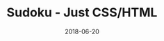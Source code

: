 ---
title: 'Sudoku - Just CSS/HTML'
description: 'Complete a sudoku puzzle without Javascript or server-side interaction.'
gametype: 'easy'
gameid: 80
date: 2018-06-20
tags: []
draft: false
type: 'games'
num19: [{'idx':1,'arr1':[1,2,3,4,5,6,7,8,9],'arr2':[1,2,3,4,5,6,7,8,9]},{'idx':2,'arr1':[1,2,3,4,5,6,7,8,9],'arr2':[1,2,3,4,5,6,7,8,9]},{'idx':3,'arr1':[1,2,3,4,5,6,7,8,9],'arr2':[1,2,3,4,5,6,7,8,9]},{'idx':4,'arr1':[1,2,3,4,5,6,7,8,9],'arr2':[1,2,3,4,5,6,7,8,9]},{'idx':5,'arr1':[1,2,3,4,5,6,7,8,9],'arr2':[1,2,3,4,5,6,7,8,9]},{'idx':6,'arr1':[1,2,3,4,5,6,7,8,9],'arr2':[1,2,3,4,5,6,7,8,9]},{'idx':7,'arr1':[1,2,3,4,5,6,7,8,9],'arr2':[1,2,3,4,5,6,7,8,9]},{'idx':8,'arr1':[1,2,3,4,5,6,7,8,9],'arr2':[1,2,3,4,5,6,7,8,9]},{'idx':9,'arr1':[1,2,3,4,5,6,7,8,9],'arr2':[1,2,3,4,5,6,7,8,9]}]
puzzle: [[0, 0, 6, 0, 5, 0, 0, 0, 0], [0, 0, 0, 8, 0, 0, 0, 1, 9], [2, 8, 0, 0, 1, 4, 0, 0, 0], [0, 0, 0, 2, 0, 9, 0, 4, 0], [0, 0, 9, 0, 6, 0, 8, 0, 0], [0, 6, 0, 7, 0, 1, 0, 0, 0], [0, 0, 0, 1, 2, 0, 0, 9, 5], [1, 4, 0, 0, 0, 3, 0, 0, 0], [0, 0, 0, 0, 4, 0, 1, 0, 0]]
layout: 'sudokucssstatic'
---
